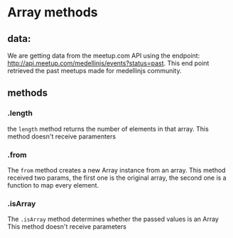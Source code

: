 # Array methods

## data:

We are getting data from the meetup.com API using the endpoint: http://api.meetup.com/medellinjs/events?status=past.
This end point retrieved the past meetups made for medellinjs community.

## methods

### .length
the `length` method returns the number of elements in that array.
This method doesn't receive paramenters

### .from
The `from` method creates a new Array instance from an array.
This method received two params, the first one is the original array, the second one is a function to map every element.

### .isArray
The `.isArray` method determines whether the passed values is an Array
This method doesn't receive parameters

###
